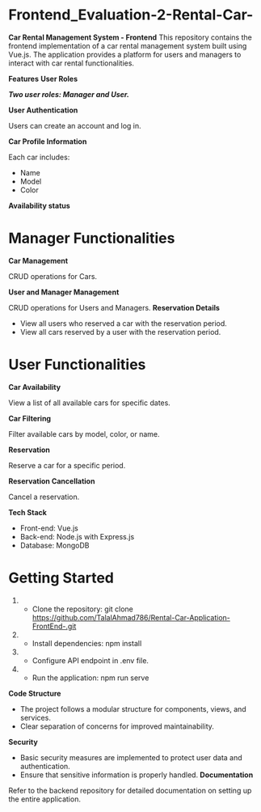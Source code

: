 
# Frontend_Evaluation-2-Rental-Car-
**Car Rental Management System - Frontend**
This repository contains the frontend implementation of a car rental management system built using Vue.js. The application provides a platform for users and managers to interact with car rental functionalities.

**Features**
**User Roles**

**_Two user roles: Manager and User._**

**User Authentication**       

Users can create an account and log in.

**Car Profile Information**

Each car includes:
- Name
- Model
- Color

**Availability status**

# Manager Functionalities

**Car Management**

CRUD operations for Cars.

**User and Manager Management**

CRUD operations for Users and Managers.
**Reservation Details**

- View all users who reserved a car with the reservation period.
- View all cars reserved by a user with the reservation period.
# User Functionalities
**Car Availability**

View a list of all available cars for specific dates.

**Car Filtering**

Filter available cars by model, color, or name.

**Reservation**

Reserve a car for a specific period.

**Reservation Cancellation**

Cancel a reservation.

**Tech Stack**

- Front-end: Vue.js
- Back-end: Node.js with Express.js
- Database: MongoDB
# Getting Started

1. - Clone the repository: git clone https://github.com/TalalAhmad786/Rental-Car-Application-FrontEnd-.git
2. - Install dependencies: npm install
3. - Configure API endpoint in .env file.
4. - Run the application: npm run serve

**Code Structure**
  
- The project follows a modular structure for components, views, and services.
- Clear separation of concerns for improved maintainability.

**Security**

- Basic security measures are implemented to protect user data and authentication.
- Ensure that sensitive information is properly handled.
**Documentation**
  
Refer to the backend repository for detailed documentation on setting up the entire application.

